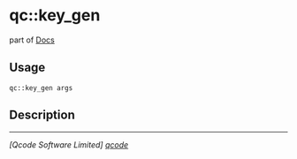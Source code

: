 qc::key_gen
===========

part of [Docs](../index.md)

Usage
-----
`qc::key_gen args`

Description
-----------


----------------------------------
*[Qcode Software Limited] [qcode]*

[qcode]: http://www.qcode.co.uk "Qcode Software"